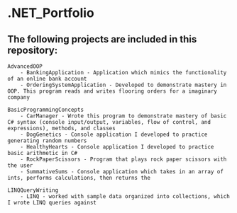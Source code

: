 # .NET_Portfolio
The following projects are included in this repository:
----------------------------------------------------------
    AdvancedOOP
        - BankingApplication - Application which mimics the functionality of an online bank account
        - OrderingSystemApplication - Developed to demonstrate mastery in OOP. This program reads and writes flooring orders for a imaginary company

    BasicProgrammingConcepts
        - CarManager - Wrote this program to demonstrate mastery of basic C# syntax (console input/output, variables, flow of control, and expressions), methods, and classes
        - DogGenetics - Console application I developed to practice generating random numbers
        - HealthyHearts - Console application I developed to practice basic arithmetic in C#
        - RockPaperScissors - Program that plays rock paper scissors with the user
        - SummativeSums - Console application which takes in an array of ints, performs calculations, then returns the

    LINQQueryWriting
        - LINQ - worked with sample data organized into collections, which I wrote LINQ queries against